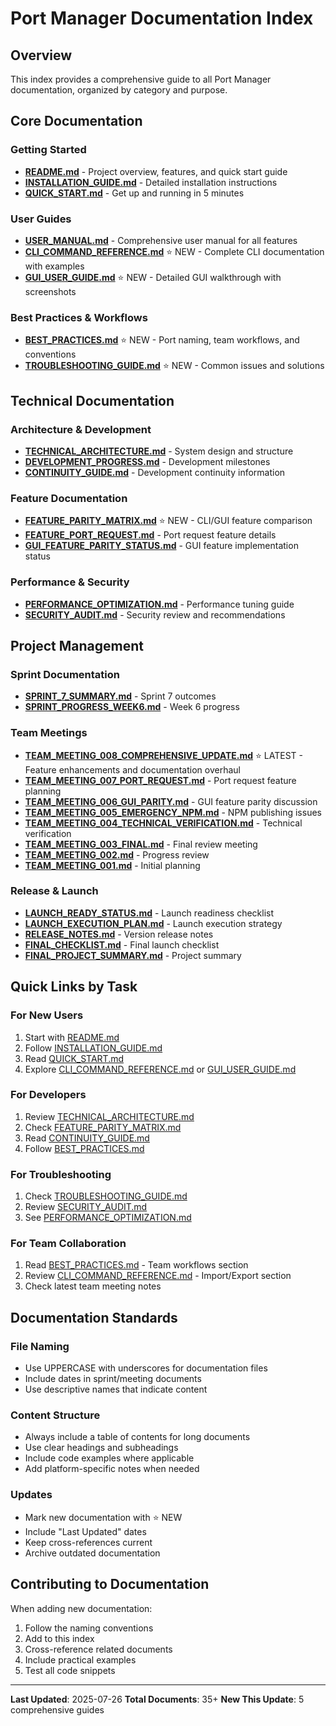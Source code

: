 # Port Manager Documentation Index

## Overview
This index provides a comprehensive guide to all Port Manager documentation, organized by category and purpose.

## Core Documentation

### Getting Started
- **[README.md](../README.md)** - Project overview, features, and quick start guide
- **[INSTALLATION_GUIDE.md](../INSTALLATION_GUIDE.md)** - Detailed installation instructions
- **[QUICK_START.md](../QUICK_START.md)** - Get up and running in 5 minutes

### User Guides
- **[USER_MANUAL.md](USER_MANUAL.md)** - Comprehensive user manual for all features
- **[CLI_COMMAND_REFERENCE.md](CLI_COMMAND_REFERENCE.md)** ⭐ NEW - Complete CLI documentation with examples
- **[GUI_USER_GUIDE.md](GUI_USER_GUIDE.md)** ⭐ NEW - Detailed GUI walkthrough with screenshots

### Best Practices & Workflows
- **[BEST_PRACTICES.md](BEST_PRACTICES.md)** ⭐ NEW - Port naming, team workflows, and conventions
- **[TROUBLESHOOTING_GUIDE.md](TROUBLESHOOTING_GUIDE.md)** ⭐ NEW - Common issues and solutions

## Technical Documentation

### Architecture & Development
- **[TECHNICAL_ARCHITECTURE.md](../TECHNICAL_ARCHITECTURE.md)** - System design and structure
- **[DEVELOPMENT_PROGRESS.md](DEVELOPMENT_PROGRESS.md)** - Development milestones
- **[CONTINUITY_GUIDE.md](CONTINUITY_GUIDE.md)** - Development continuity information

### Feature Documentation
- **[FEATURE_PARITY_MATRIX.md](FEATURE_PARITY_MATRIX.md)** ⭐ NEW - CLI/GUI feature comparison
- **[FEATURE_PORT_REQUEST.md](FEATURE_PORT_REQUEST.md)** - Port request feature details
- **[GUI_FEATURE_PARITY_STATUS.md](GUI_FEATURE_PARITY_STATUS.md)** - GUI feature implementation status

### Performance & Security
- **[PERFORMANCE_OPTIMIZATION.md](PERFORMANCE_OPTIMIZATION.md)** - Performance tuning guide
- **[SECURITY_AUDIT.md](SECURITY_AUDIT.md)** - Security review and recommendations

## Project Management

### Sprint Documentation
- **[SPRINT_7_SUMMARY.md](SPRINT_7_SUMMARY.md)** - Sprint 7 outcomes
- **[SPRINT_PROGRESS_WEEK6.md](SPRINT_PROGRESS_WEEK6.md)** - Week 6 progress

### Team Meetings
- **[TEAM_MEETING_008_COMPREHENSIVE_UPDATE.md](TEAM_MEETING_008_COMPREHENSIVE_UPDATE.md)** ⭐ LATEST - Feature enhancements and documentation overhaul
- **[TEAM_MEETING_007_PORT_REQUEST.md](TEAM_MEETING_007_PORT_REQUEST.md)** - Port request feature planning
- **[TEAM_MEETING_006_GUI_PARITY.md](TEAM_MEETING_006_GUI_PARITY.md)** - GUI feature parity discussion
- **[TEAM_MEETING_005_EMERGENCY_NPM.md](TEAM_MEETING_005_EMERGENCY_NPM.md)** - NPM publishing issues
- **[TEAM_MEETING_004_TECHNICAL_VERIFICATION.md](TEAM_MEETING_004_TECHNICAL_VERIFICATION.md)** - Technical verification
- **[TEAM_MEETING_003_FINAL.md](TEAM_MEETING_003_FINAL.md)** - Final review meeting
- **[TEAM_MEETING_002.md](TEAM_MEETING_002.md)** - Progress review
- **[TEAM_MEETING_001.md](TEAM_MEETING_001.md)** - Initial planning

### Release & Launch
- **[LAUNCH_READY_STATUS.md](../LAUNCH_READY_STATUS.md)** - Launch readiness checklist
- **[LAUNCH_EXECUTION_PLAN.md](LAUNCH_EXECUTION_PLAN.md)** - Launch execution strategy
- **[RELEASE_NOTES.md](../RELEASE_NOTES.md)** - Version release notes
- **[FINAL_CHECKLIST.md](../FINAL_CHECKLIST.md)** - Final launch checklist
- **[FINAL_PROJECT_SUMMARY.md](../FINAL_PROJECT_SUMMARY.md)** - Project summary

## Quick Links by Task

### For New Users
1. Start with [README.md](../README.md)
2. Follow [INSTALLATION_GUIDE.md](../INSTALLATION_GUIDE.md)
3. Read [QUICK_START.md](../QUICK_START.md)
4. Explore [CLI_COMMAND_REFERENCE.md](CLI_COMMAND_REFERENCE.md) or [GUI_USER_GUIDE.md](GUI_USER_GUIDE.md)

### For Developers
1. Review [TECHNICAL_ARCHITECTURE.md](../TECHNICAL_ARCHITECTURE.md)
2. Check [FEATURE_PARITY_MATRIX.md](FEATURE_PARITY_MATRIX.md)
3. Read [CONTINUITY_GUIDE.md](CONTINUITY_GUIDE.md)
4. Follow [BEST_PRACTICES.md](BEST_PRACTICES.md)

### For Troubleshooting
1. Check [TROUBLESHOOTING_GUIDE.md](TROUBLESHOOTING_GUIDE.md)
2. Review [SECURITY_AUDIT.md](SECURITY_AUDIT.md)
3. See [PERFORMANCE_OPTIMIZATION.md](PERFORMANCE_OPTIMIZATION.md)

### For Team Collaboration
1. Read [BEST_PRACTICES.md](BEST_PRACTICES.md) - Team workflows section
2. Review [CLI_COMMAND_REFERENCE.md](CLI_COMMAND_REFERENCE.md) - Import/Export section
3. Check latest team meeting notes

## Documentation Standards

### File Naming
- Use UPPERCASE with underscores for documentation files
- Include dates in sprint/meeting documents
- Use descriptive names that indicate content

### Content Structure
- Always include a table of contents for long documents
- Use clear headings and subheadings
- Include code examples where applicable
- Add platform-specific notes when needed

### Updates
- Mark new documentation with ⭐ NEW
- Include "Last Updated" dates
- Keep cross-references current
- Archive outdated documentation

## Contributing to Documentation

When adding new documentation:
1. Follow the naming conventions
2. Add to this index
3. Cross-reference related documents
4. Include practical examples
5. Test all code snippets

---

**Last Updated**: 2025-07-26
**Total Documents**: 35+
**New This Update**: 5 comprehensive guides
